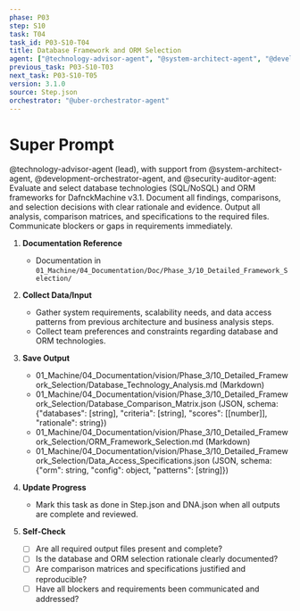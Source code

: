 ```yaml
---
phase: P03
step: S10
task: T04
task_id: P03-S10-T04
title: Database Framework and ORM Selection
agent: ["@technology-advisor-agent", "@system-architect-agent", "@development-orchestrator-agent", "@security-auditor-agent"]
previous_task: P03-S10-T03
next_task: P03-S10-T05
version: 3.1.0
source: Step.json
orchestrator: "@uber-orchestrator-agent"
---
```


# Super Prompt
@technology-advisor-agent (lead), with support from @system-architect-agent, @development-orchestrator-agent, and @security-auditor-agent: Evaluate and select database technologies (SQL/NoSQL) and ORM frameworks for DafnckMachine v3.1. Document all findings, comparisons, and selection decisions with clear rationale and evidence. Output all analysis, comparison matrices, and specifications to the required files. Communicate blockers or gaps in requirements immediately.

1. **Documentation Reference**
   - Documentation in  `01_Machine/04_Documentation/Doc/Phase_3/10_Detailed_Framework_Selection/`

2. **Collect Data/Input**
   - Gather system requirements, scalability needs, and data access patterns from previous architecture and business analysis steps.
   - Collect team preferences and constraints regarding database and ORM technologies.

3. **Save Output**
   - 01_Machine/04_Documentation/vision/Phase_3/10_Detailed_Framework_Selection/Database_Technology_Analysis.md (Markdown)
   - 01_Machine/04_Documentation/vision/Phase_3/10_Detailed_Framework_Selection/Database_Comparison_Matrix.json (JSON, schema: {"databases": [string], "criteria": [string], "scores": [[number]], "rationale": string})
   - 01_Machine/04_Documentation/vision/Phase_3/10_Detailed_Framework_Selection/ORM_Framework_Selection.md (Markdown)
   - 01_Machine/04_Documentation/vision/Phase_3/10_Detailed_Framework_Selection/Data_Access_Specifications.json (JSON, schema: {"orm": string, "config": object, "patterns": [string]})

4. **Update Progress**
   - Mark this task as done in Step.json and DNA.json when all outputs are complete and reviewed.

5. **Self-Check**
   - [ ] Are all required output files present and complete?
   - [ ] Is the database and ORM selection rationale clearly documented?
   - [ ] Are comparison matrices and specifications justified and reproducible?
   - [ ] Have all blockers and requirements been communicated and addressed? 